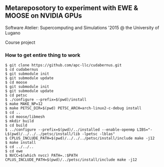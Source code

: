 ## Metareposotory to experiment with EWE & MOOSE on NVIDIA GPUs

Software Atelier: Supercomputing and Simulations '2015 @ the University of Lugano

Course project

### How to get entire thing to work

```
$ git clone https://github.com/apc-llc/cudabernus.git
$ cd cudabernus
$ git submodule init
$ git submodule update
$ cd moose
$ git submodule init
$ git submodule update
$ cd petsc
$ ./configure --prefix=$(pwd)/install
$ make MAKE_NP=12
$ make PETSC_DIR=$(pwd) PETSC_ARCH=arch-linux2-c-debug install
$ cd ..
$ cd moose/libmesh
$ mkdir build
$ cd build
$ ../configure --prefix=$(pwd)/../installed --enable-openmp LIBS="-L$(pwd)/../../../petsc/install/lib -lpetsc -lblas"
$ CPLUS_INCLUDE_PATH=$(pwd)/../../../petsc/install/include make -j12
$ make install
$ cd ../../..
$ cd ewe
$ NVCC=$(which nvcc) PATH=.:$PATH CPLUS_INCLUDE_PATH=$(pwd)/../petsc/install/include make -j12
```
